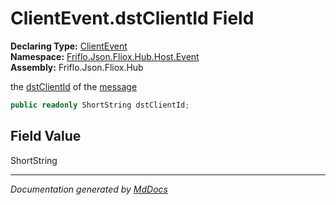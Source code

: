﻿<!--  
  <auto-generated>   
    The contents of this file were generated by a tool.  
    Changes to this file may be list if the file is regenerated  
  </auto-generated>   
-->

# ClientEvent.dstClientId Field

**Declaring Type:** [ClientEvent](../index.md)  
**Namespace:** [Friflo.Json.Fliox.Hub.Host.Event](../../index.md)  
**Assembly:** Friflo.Json.Fliox.Hub

the [dstClientId](../../../../Protocol/ProtocolEvent/fields/dstClientId.md) of the [message](message.md)

```csharp
public readonly ShortString dstClientId;
```

## Field Value

ShortString

___

*Documentation generated by [MdDocs](https://github.com/ap0llo/mddocs)*
